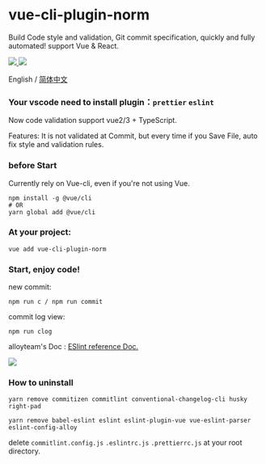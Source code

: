 <!--
 * @Author: ShawnPhang
 * @Date: 2021-07-08 14:27:29
 * @Description: 
 * @LastEditors: ShawnPhang
 * @LastEditTime: 2021-07-23 14:35:29
 * @site: book.palxp.com / blog.palxp.com
-->
# vue-cli-plugin-norm

Build Code style and validation, Git commit specification, quickly and fully automated! support Vue & React.

  <a href="https://www.npmjs.org/package/vue-cli-plugin-norm">
    <img src="https://img.shields.io/npm/v/vue-cli-plugin-norm.svg">
  </a>

  <a href="https://npmcharts.com/compare/vue-cli-plugin-norm?minimal=true">
    <img src="http://img.shields.io/npm/dt/vue-cli-plugin-norm.svg">
  </a>

English / [简体中文](./README.zh-CN.md)

### Your vscode need to install plugin：`prettier` `eslint`

Now code validation support vue2/3 + TypeScript.

Features: It is not validated at Commit, but every time if you Save File, auto fix style and validation rules.

### before Start

Currently rely on Vue-cli, even if you're not using Vue.

```
npm install -g @vue/cli
# OR
yarn global add @vue/cli
```

### At your project:

```
vue add vue-cli-plugin-norm
```

### Start, enjoy code!

new commit:

```
npm run c / npm run commit
```

commit log view:

```
npm run clog
```

alloyteam's Doc : [ESlint reference Doc.](https://alloyteam.github.io/eslint-config-alloy/?hideOff=1)

![](http://book.palxp.com/images/norm/v.png)

### How to uninstall

```
yarn remove commitizen commitlint conventional-changelog-cli husky right-pad

yarn remove babel-eslint eslint eslint-plugin-vue vue-eslint-parser eslint-config-alloy
```

delete `commitlint.config.js` `.eslintrc.js` `.prettierrc.js` at your root directory.
